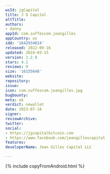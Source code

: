 ```yaml
---
wsId: jgCapital
title: J G Capital
altTitle: 
authors:
- danny
appId: com.suffescom.jeangilles
appCountry: us
idd: '1642934824'
released: 2022-09-16
updated: 2024-03-15
version: 1.2.9
stars: 4.1
reviews: 9
size: '16155648'
website: 
repository: 
issue: 
icon: com.suffescom.jeangilles.jpg
bugbounty: 
meta: ok
verdict: nowallet
date: 2023-07-18
signer: 
reviewArchive: 
twitter: 
social:
- https://jgcapitalbitcoin.com
- https://www.facebook.com/jeangillescapital
features: 
developerName: Jean Gilles Capital LLC

---
```


{% include copyFromAndroid.html %}